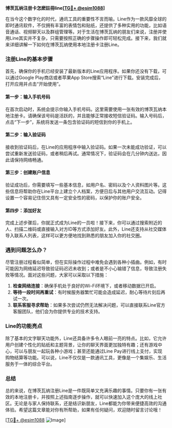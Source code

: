 **博茨瓦纳注册卡怎麽註冊line[[TG💪+ @esim1088](https://t.me/s/esim1088)]**

在当今这个数字化的时代，通讯工具的重要性不言而喻。Line作为一款风靡全球的即时通讯软件，不仅拥有丰富的表情包和贴纸，还提供了多种实用的功能，比如语音通话、视频聊天以及群组管理等。对于生活在博茨瓦纳的朋友们来说，注册并使用Line其实并不复杂，只需要按照正确的步骤操作即可轻松完成。接下来，我们就来详细讲解一下如何在博茨瓦纳使用本地注册卡注册Line。

### 注册Line的基本步骤

首先，确保你的手机已经安装了最新版本的Line应用程序。如果你还没有下载，可以通过Google Play商店或者苹果App Store搜索“Line”进行下载。安装完成后，打开应用并点击“开始使用”。

#### 第一步：输入手机号码
在首次启动时，系统会提示你输入手机号码。这里需要使用一张有效的博茨瓦纳本地注册卡。请确保该号码是活跃的，并且能够正常接收短信验证码。输入号码后，点击“下一步”，系统将发送一条包含验证码的短信到你的手机上。

#### 第二步：输入验证码
接收到验证码后，在Line的应用程序中输入验证码。如果一次未能成功验证，可以尝试重新发送验证码，或者稍后再试。通常情况下，验证码会在几分钟内送达，因此请保持网络畅通。

#### 第三步：创建账户信息
验证成功后，你需要填写一些基本信息，如用户名、密码以及个人资料图片等。这些信息将帮助你在Line平台上建立个人档案，方便日后与其他用户交流互动。记得设置一个容易记住但又具有一定安全性的密码，以保护你的账户安全。

#### 第四步：添加好友
完成上述步骤后，你就正式成为Line的一员啦！接下来，你可以通过搜索附近的人、扫描二维码或直接输入对方ID等方式添加好友。此外，Line还支持从社交媒体导入联系人列表，这样可以更方便地找到熟悉的朋友加入你的社交圈。

### 遇到问题怎么办？

尽管注册过程看似简单，但在实际操作过程中难免会遇到各种小插曲。例如，有时可能因为网络延迟导致验证码迟迟未收到；或者是不小心输错了信息，导致注册失败等情况。面对这些问题，大家可以采取以下措施：

1. **检查网络连接**：确保手机处于良好的Wi-Fi环境下，或者移动数据已开启。
2. **等待一段时间再重试**：有时候服务器繁忙可能会造成延迟，耐心等待片刻后再试一次。
3. **联系客服寻求帮助**：如果多次尝试仍然无法解决问题，可以直接联系Line官方客服团队，他们会为你提供专业的技术支持。

### Line的功能亮点

除了基本的文字聊天功能外，Line还具备许多令人眼前一亮的特点。比如，它允许用户创建个性化的贴纸和主题背景，让你的聊天界面更加独特有趣；还有游戏中心，可以与朋友一起玩各种小游戏；甚至还能通过Line Pay进行线上支付，实现购物结算等功能。可以说，Line不仅仅是一款通讯工具，更像是一个集娱乐、生活服务于一体的综合平台。

### 总结

总的来说，在博茨瓦纳注册Line是一件既简单又充满乐趣的事情。只要你有一张有效的本地注册卡，并按照上述指南逐步操作，就可以快速加入这个庞大的线上社区。无论是与家人保持联系，还是结识新朋友，Line都能为你带来便捷高效的沟通体验。希望这篇文章能对你有所帮助，如果有任何疑问，欢迎随时留言讨论哦！

[[TG💪+ @esim1088](https://t.me/s/esim1088) ![Image](https://i.postimg.cc/4NQfJmqS/Snipaste-2025-05-13-00-14-12.png)]